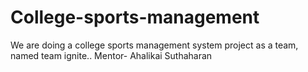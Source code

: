 # College-sports-management
We are doing a college sports management system project as a team, named team ignite.. Mentor- Ahalikai Suthaharan
